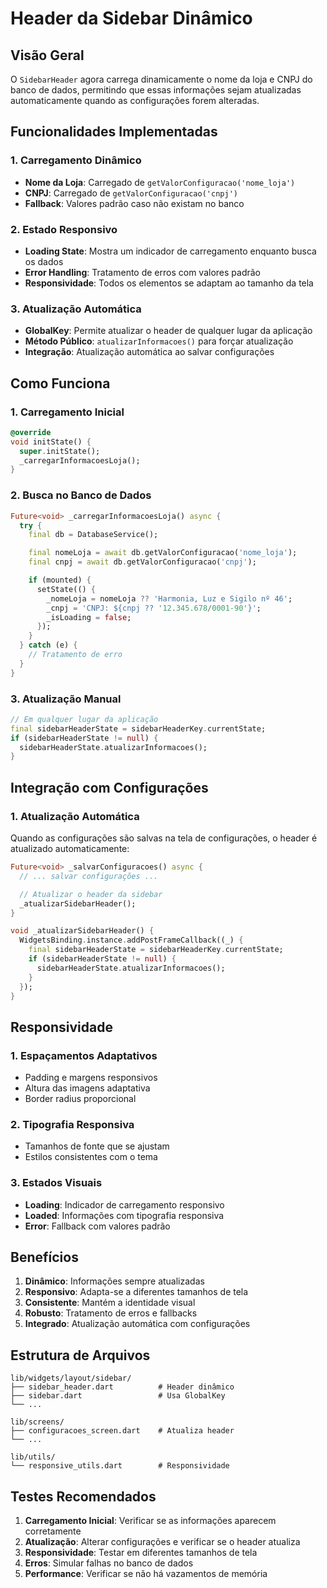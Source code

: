 # Header da Sidebar Dinâmico

## Visão Geral

O `SidebarHeader` agora carrega dinamicamente o nome da loja e CNPJ do banco de dados, permitindo que essas informações sejam atualizadas automaticamente quando as configurações forem alteradas.

## Funcionalidades Implementadas

### 1. Carregamento Dinâmico

- **Nome da Loja**: Carregado de `getValorConfiguracao('nome_loja')`
- **CNPJ**: Carregado de `getValorConfiguracao('cnpj')`
- **Fallback**: Valores padrão caso não existam no banco

### 2. Estado Responsivo

- **Loading State**: Mostra um indicador de carregamento enquanto busca os dados
- **Error Handling**: Tratamento de erros com valores padrão
- **Responsividade**: Todos os elementos se adaptam ao tamanho da tela

### 3. Atualização Automática

- **GlobalKey**: Permite atualizar o header de qualquer lugar da aplicação
- **Método Público**: `atualizarInformacoes()` para forçar atualização
- **Integração**: Atualização automática ao salvar configurações

## Como Funciona

### 1. Carregamento Inicial

```dart
@override
void initState() {
  super.initState();
  _carregarInformacoesLoja();
}
```

### 2. Busca no Banco de Dados

```dart
Future<void> _carregarInformacoesLoja() async {
  try {
    final db = DatabaseService();

    final nomeLoja = await db.getValorConfiguracao('nome_loja');
    final cnpj = await db.getValorConfiguracao('cnpj');

    if (mounted) {
      setState(() {
        _nomeLoja = nomeLoja ?? 'Harmonia, Luz e Sigilo nº 46';
        _cnpj = 'CNPJ: ${cnpj ?? '12.345.678/0001-90'}';
        _isLoading = false;
      });
    }
  } catch (e) {
    // Tratamento de erro
  }
}
```

### 3. Atualização Manual

```dart
// Em qualquer lugar da aplicação
final sidebarHeaderState = sidebarHeaderKey.currentState;
if (sidebarHeaderState != null) {
  sidebarHeaderState.atualizarInformacoes();
}
```

## Integração com Configurações

### 1. Atualização Automática

Quando as configurações são salvas na tela de configurações, o header é atualizado automaticamente:

```dart
Future<void> _salvarConfiguracoes() async {
  // ... salvar configurações ...

  // Atualizar o header da sidebar
  _atualizarSidebarHeader();
}

void _atualizarSidebarHeader() {
  WidgetsBinding.instance.addPostFrameCallback((_) {
    final sidebarHeaderState = sidebarHeaderKey.currentState;
    if (sidebarHeaderState != null) {
      sidebarHeaderState.atualizarInformacoes();
    }
  });
}
```

## Responsividade

### 1. Espaçamentos Adaptativos

- Padding e margens responsivos
- Altura das imagens adaptativa
- Border radius proporcional

### 2. Tipografia Responsiva

- Tamanhos de fonte que se ajustam
- Estilos consistentes com o tema

### 3. Estados Visuais

- **Loading**: Indicador de carregamento responsivo
- **Loaded**: Informações com tipografia responsiva
- **Error**: Fallback com valores padrão

## Benefícios

1. **Dinâmico**: Informações sempre atualizadas
2. **Responsivo**: Adapta-se a diferentes tamanhos de tela
3. **Consistente**: Mantém a identidade visual
4. **Robusto**: Tratamento de erros e fallbacks
5. **Integrado**: Atualização automática com configurações

## Estrutura de Arquivos

```
lib/widgets/layout/sidebar/
├── sidebar_header.dart          # Header dinâmico
├── sidebar.dart                 # Usa GlobalKey
└── ...

lib/screens/
├── configuracoes_screen.dart    # Atualiza header
└── ...

lib/utils/
└── responsive_utils.dart        # Responsividade
```

## Testes Recomendados

1. **Carregamento Inicial**: Verificar se as informações aparecem corretamente
2. **Atualização**: Alterar configurações e verificar se o header atualiza
3. **Responsividade**: Testar em diferentes tamanhos de tela
4. **Erros**: Simular falhas no banco de dados
5. **Performance**: Verificar se não há vazamentos de memória
